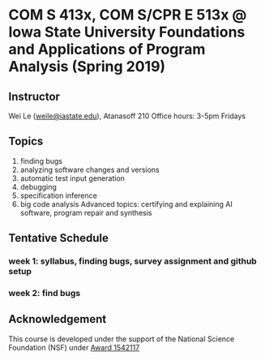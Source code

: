 # COM S 413x, COM S/CPR E 513x @ Iowa State University Foundations and Applications of Program Analysis (Spring 2019) #

## Instructor ## 
Wei Le (weile@iastate.edu), Atanasoff 210
Office hours: 3-5pm Fridays

## Topics ##
1. finding bugs
2. analyzing software changes and versions
3. automatic test input generation
4. debugging
5. specification inference
6. big code analysis
Advanced topics: certifying and explaining AI software, program repair and synthesis

## Tentative Schedule ##
### week 1: syllabus, finding bugs, survey assignment and github setup
### week 2: find bugs

## Acknowledgement ##
This course is developed under the support of the National Science Foundation (NSF) under <a href="http://www.nsf.gov/awardsearch/showAward?AWD_ID=1542117">Award 1542117
